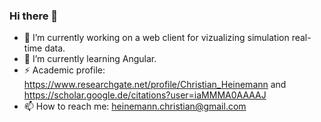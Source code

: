 ### Hi there 👋

- 🔭 I’m currently working on a web client for vizualizing simulation real-time data.
- 🌱 I’m currently learning Angular.
- ⚡ Academic profile: https://www.researchgate.net/profile/Christian_Heinemann and https://scholar.google.de/citations?user=iaMMMA0AAAAJ
- 📫 How to reach me: heinemann.christian@gmail.com

<!--
**chrxh/chrxh** is a ✨ _special_ ✨ repository because its `README.md` (this file) appears on your GitHub profile.

Here are some ideas to get you started:

- 🌱 I’m currently learning ...
- 👯 I’m looking to collaborate on ...
- 🤔 I’m looking for help with ...
- 💬 Ask me about ...
- 📫 How to reach me: ...
- 😄 Pronouns: ...
- ⚡ Fun fact: ...
-->
